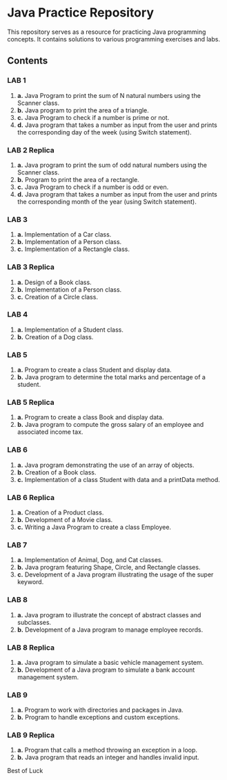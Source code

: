 # Java Practice Repository

This repository serves as a resource for practicing Java programming concepts. It contains solutions to various programming exercises and labs.

## Contents

### LAB 1

1. **a.** Java Program to print the sum of N natural numbers using the Scanner class.
2. **b.** Java program to print the area of a triangle.
3. **c.** Java Program to check if a number is prime or not.
4. **d.** Java program that takes a number as input from the user and prints the corresponding day of the week (using Switch statement).

### LAB 2 Replica

1. **a.** Java program to print the sum of odd natural numbers using the Scanner class.
2. **b.** Program to print the area of a rectangle.
3. **c.** Java Program to check if a number is odd or even.
4. **d.** Java program that takes a number as input from the user and prints the corresponding month of the year (using Switch statement).

### LAB 3

1. **a.** Implementation of a Car class.
2. **b.** Implementation of a Person class.
3. **c.** Implementation of a Rectangle class.

### LAB 3 Replica

1. **a.** Design of a Book class.
2. **b.** Implementation of a Person class.
3. **c.** Creation of a Circle class.

### LAB 4

1. **a.** Implementation of a Student class.
2. **b.** Creation of a Dog class.

### LAB 5

1. **a.** Program to create a class Student and display data.
2. **b.** Java program to determine the total marks and percentage of a student.

### LAB 5 Replica

1. **a.** Program to create a class Book and display data.
2. **b.** Java program to compute the gross salary of an employee and associated income tax.

### LAB 6

1. **a.** Java program demonstrating the use of an array of objects.
2. **b.** Creation of a Book class.
3. **c.** Implementation of a class Student with data and a printData method.

### LAB 6 Replica

1. **a.** Creation of a Product class.
2. **b.** Development of a Movie class.
3. **c.** Writing a Java Program to create a class Employee.

### LAB 7

1. **a.** Implementation of Animal, Dog, and Cat classes.
2. **b.** Java program featuring Shape, Circle, and Rectangle classes.
3. **c.** Development of a Java program illustrating the usage of the super keyword.

### LAB 8
1. **a.** Java program to illustrate the concept of abstract classes and subclasses.
2. **b.** Development of a Java program to manage employee records.

### LAB 8 Replica

1. **a.** Java program to simulate a basic vehicle management system.
2. **b.** Development of a Java program to simulate a bank account management system.

### LAB 9

1. **a.** Program to work with directories and packages in Java.
2. **b.** Program to handle exceptions and custom exceptions.

### LAB 9 Replica

1. **a.** Program that calls a method throwing an exception in a loop.
2. **b.** Java program that reads an integer and handles invalid input.

Best of Luck
